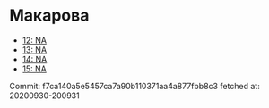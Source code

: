 # Макарова
- [12: NA](12.md)
- [13: NA](13.md)
- [14: NA](14.md)
- [15: NA](15.md)

Commit: f7ca140a5e5457ca7a90b110371aa4a877fbb8c3
 fetched at: 20200930-200931
